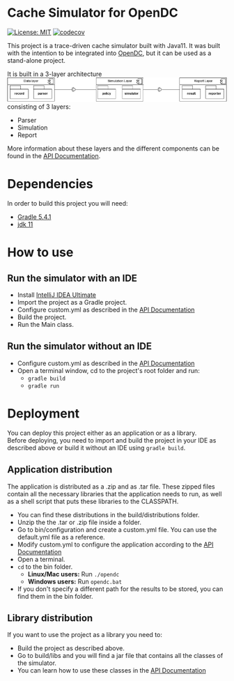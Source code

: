 # Cache Simulator for OpenDC
 [![License: MIT](https://img.shields.io/badge/License-MIT-yellow.svg)](https://opensource.org/licenses/MIT) [![codecov](https://codecov.io/gh/lyrakisk/cache-simulator/branch/master/graph/badge.svg)](https://codecov.io/gh/lyrakisk/cache-simulator)

This project is a trace-driven cache simulator built with Java11. It was built with the intention to be integrated into [OpenDC](https://opendc.org/), but it can be used as a stand-alone project.
 
It is built in a 3-layer architecture
![architecture](images/architecture.png)
consisting of 3 layers:
- Parser
- Simulation
- Report  

More information about these layers and the different components can be found in the  [API Documentation](https://github.com/lyrakisk/cache-simulator/wiki/API-Documentation).

# Dependencies
In order to build this project you will need:
- [Gradle 5.4.1](https://gradle.org/releases/)
- [jdk 11](https://www.oracle.com/java/technologies/javase-jdk11-downloads.html)

# How to use 

## Run the simulator with an IDE
- Install [IntelliJ IDEA Ultimate](https://www.jetbrains.com/idea/)
- Import the project as a Gradle project.
- Configure custom.yml as described in the [API Documentation](https://github.com/lyrakisk/cache-simulator/wiki/API-Documentation)
- Build the project.
- Run the Main class.  

## Run the simulator without an IDE
* Configure custom.yml as described in the [API Documentation](https://github.com/lyrakisk/cache-simulator/wiki/API-Documentation)
* Open a terminal window, cd to the project's root folder and run: 
  - ``` gradle build ```
  - ``` gradle run ```
  
# Deployment
You can deploy this project either as an application or as a library.  
Before deploying, you need to import and build the project in your IDE as described above or build it without an IDE using ``` gradle build ```. 
 
## Application distribution
The application is distributed as a .zip and as .tar file. These zipped files contain all the necessary libraries that the application needs to run, as well as a shell script that puts these libraries to the CLASSPATH. 
- You can find these distributions in the build/distributions folder.  
- Unzip the the .tar or .zip file inside a folder.
- Go to bin/configuration and create a custom.yml file. You can use the default.yml file as a reference.
- Modify custom.yml to configure the application according to the [API Documentation](https://github.com/lyrakisk/cache-simulator/wiki/API-Documentation)
- Open a terminal.
- ```cd``` to the bin folder.
  - **Linux/Mac users:** Run ```./opendc```
  - **Windows users:** Run ```opendc.bat```
- If you don't specify a different path for the results to be stored, you can find them in the bin folder.

## Library distribution
If you want to use the project as a library you need to:
- Build the project as described above.
- Go to build/libs and you will find a jar file that contains all the classes of the simulator. 
- You can learn how to use these classes in the [API Documentation](https://github.com/lyrakisk/cache-simulator/wiki/API-Documentation) 
